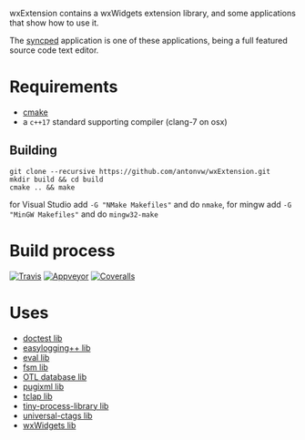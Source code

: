 wxExtension contains a wxWidgets extension library, 
and some applications that show how to use it.

The [syncped](http://sourceforge.net/projects/syncped) application is 
one of these applications, being a full featured source code text editor. 

# Requirements

- [cmake](http://www.cmake.org/)    
- a `c++17` standard supporting compiler (clang-7 on osx)    

## Building

```
git clone --recursive https://github.com/antonvw/wxExtension.git    
mkdir build && cd build   
cmake .. && make
```

for Visual Studio add `-G "NMake Makefiles"` and do `nmake`,
for mingw add `-G "MinGW Makefiles"` and do `mingw32-make`   

# Build process 

  [![Travis](https://travis-ci.org/antonvw/wxExtension.png?branch=master)](https://travis-ci.org/antonvw/wxExtension)
  [![Appveyor](https://ci.appveyor.com/api/projects/status/x3jm519fq1i407a6?svg=true)](https://ci.appveyor.com/project/antonvw/wxExtension)
  [![Coveralls](https://coveralls.io/repos/antonvw/wxExtension/badge.svg?branch=master&service=github)](https://coveralls.io/github/antonvw/wxExtension?branch=master)   

# Uses

- [doctest lib](https://github.com/onqtam/doctest)    
- [easylogging++ lib](https://github.com/muflihun/easyloggingpp)    
- [eval lib](https://github.com/r-lyeh/eval)    
- [fsm lib](https://github.com/eglimi/cppfsm)    
- [OTL database lib](http://otl.sourceforge.net/)    
- [pugixml lib](https://github.com/zeux/pugixml)    
- [tclap lib](http://tclap.sourceforge.net/)    
- [tiny-process-library lib](https://gitlab.com/eidheim/tiny-process-library)    
- [universal-ctags lib](https://github.com/universal-ctags/ctags)    
- [wxWidgets lib](https://github.com/wxWidgets/wxWidgets/)
